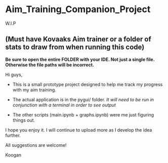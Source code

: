 # Aim_Training_Companion_Project
W.I.P

## (Must have Kovaaks Aim trainer or a folder of stats to draw from when running this code)

**Be sure to open the entire FOLDER with your IDE. Not just a single file. Otherwise the file paths will be incorrect.**

Hi guys,

  - This is a small prototype project designed to help me track my progress with my aim training.

  - The actual application is in the pygui/ folder. *It will need to be run in conjunction with a terminal in order to see output*

  - The other scripts (main.ipynb + graphs.ipynb) were me just figuring things out.

I hope you enjoy it. I will continue to upload more as I develop the idea further. 

All suggestions are welcome!

Koogan


